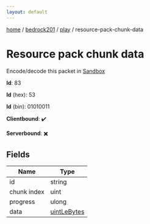 ```yaml
---
layout: default
---
```


[home](/)  /  [bedrock201](/protocol/bedrock201)  /  [play](/protocol/bedrock201/play)  /  resource-pack-chunk-data

# Resource pack chunk data

Encode/decode this packet in [Sandbox](../../../sandbox/bedrock201#play.resource_pack_chunk_data)

**Id**: 83

**Id** (hex): 53

**Id** (bin): 01010011

**Clientbound**: ✔️

**Serverbound**: ✖️

## Fields

Name | Type
---|---
id | string
chunk index | uint
progress | ulong
data | [uintLeBytes](/protocol/bedrock201/arrays)

